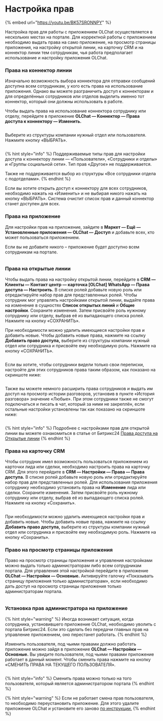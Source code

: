 # Настройка прав

{% embed url="https://youtu.be/BK57SRONNPY" %}

Настройка прав для работы с приложением OLChat осуществляется в нескольких местах на портале. Для корректной работы c приложением необходимо выдать права на само приложение, на просмотр страницы приложения, на настройку открытой линии, на карточку CRM и на коннектор линии тем сотрудникам, чья работа предполагает использование и настройку приложения OLChat.

### Права на коннектор линии

Изначально возможность выбора коннектора для отправки сообщений доступна всем сотрудникам, у кого есть права на использование приложения. Однако вы можете разграничить доступ к коннекторам и для определённых сотрудников или отделов выделить именно тот коннектор, который они должны использовать в работе.

Чтобы выдать права на использование коннектора сотруднику или отделу, перейдите в приложение **OLChat — Коннектор — Права доступа к коннектору — Изменить.**

<figure><img src="../.gitbook/assets/image (930).png" alt=""><figcaption></figcaption></figure>

Выберите из структуры компании нужный отдел или пользователя. Нажмите кнопку «ВЫБРАТЬ».&#x20;

<figure><img src="../.gitbook/assets/image (931).png" alt=""><figcaption></figcaption></figure>

{% hint style="info" %}
Поддерживаемые типы прав для настройки доступа к коннектору линии — «Пользователи», «Сотрудники и отделы» и «Группы социальной сети». Тип прав «Другое» не поддерживается.

Также не поддерживается выбор из структуры «Все сотрудники отдела с подотделами».
{% endhint %}

Если вы хотите открыть доступ к коннектору для всех сотрудников, необходимо нажать на «Изменить» и не выбирая никого нажать на кнопку «ВЫБРАТЬ». Система очистит список прав и данный коннектор станет доступен для всех.

### Права на приложение

Для настройки прав на приложение, зайдите в **Маркет — Ещё — Установленные приложения —  OLChat — Доступ** и добавьте всех, кто может пользоваться приложением.

Если вы не добавите никого – приложение будет доступно всем сотрудникам на портале.

<figure><img src="../.gitbook/assets/Права на приложение.gif" alt=""><figcaption></figcaption></figure>

### Права на открытые линии

Чтобы выдать права на настройку открытой линии, перейдите в **CRM — Клиенты — Контакт центр — карточка \[OLChat] WhatsApp — Права доступа — Настроить.** В списке ролей добавьте новую роль или отредактируйте набор прав для представленных ролей. Чтобы сотрудник мог управлять настройками открытой линии, выдайте права на изменение в сущностях **Список открытых линий** и **Общие настройки**. Сохраните изменения. Затем присвойте роль нужному сотруднику или отделу, выбрав её из выпадающего списка ролей. Нажмите на кнопку «СОХРАНИТЬ».

При необходимости можно удалить имеющиеся настройки прав и добавить новые. Чтобы добавить новые права, нажмите на ссылку **Добавить право доступа,** выберите из структуры компании нужный отдел или сотрудника и присвойте ему необходимую роль. Нажмите на кнопку «СОХРАНИТЬ».

<figure><img src="../.gitbook/assets/Права на ОЛ 10.10.23 (2).gif" alt=""><figcaption></figcaption></figure>

Если вы хотите, чтобы сотрудники видели только свои переписки, настройте для этих сотрудников права таким образом, как показано на скриншоте ниже:

<figure><img src="../.gitbook/assets/image (426).png" alt=""><figcaption></figcaption></figure>

Также вы можете немного расширить права сотрудников и выдать им доступ на просмотр истории разговоров, установив в пункте «История разговора» значение «Любые». При этом сотрудники также не смогут подключаться и писать в чат, который за ними не закреплён, если остальные настройки установлены так как показано на скриншоте ниже:

<figure><img src="../.gitbook/assets/image (513).png" alt=""><figcaption></figcaption></figure>

{% hint style="info" %}
Подробнее с настройками прав для открытой линии вы можете ознакомиться в статье от Битрикс24 [Права доступа на Открытые линии](https://helpdesk.bitrix24.ru/open/5391975/)
{% endhint %}

### Права на карточку CRM

Чтобы сотрудник имел возможность пользоваться приложением из карточки лида или сделки, необходимо настроить права на карточку CRM. Для этого перейдите в **CRM — Настройки — Права — Права доступа.** В списке ролей добавьте новую роль или отредактируйте набор прав для представленных ролей. Для использования приложения сотруднику необходимо установить права на **Изменение** лида или сделки. Сохраните изменения. Затем присвойте роль нужному сотруднику или отделу, выбрав её из выпадающего списка ролей. Нажмите на кнопку «Сохранить».

<figure><img src="../.gitbook/assets/0Права на crm 10.10.23.gif" alt=""><figcaption></figcaption></figure>

При необходимости можно удалить имеющиеся настройки прав и добавить новые. Чтобы добавить новые права, нажмите на ссылку **Добавить право доступа,** выберите из структуры компании нужный отдел или сотрудника и присвойте ему необходимую роль. Нажмите на кнопку «Сохранить».

### Право на просмотр страницы приложения

Право на просмотр страницы приложения и управления настройками можно выдать только администраторам либо всем сотрудникам портала. Для управления этой настройкой перейдите в приложение **OLChat — Настройки — Основные.** Активируйте галочку «Показывать страницу приложения только администраторам», если необходимо дать доступ на просмотр страницы приложения только администраторам портала.

<figure><img src="../.gitbook/assets/image (332).png" alt=""><figcaption></figcaption></figure>

### Установка прав администратора на приложение

{% hint style="warning" %}
Иногда возникает ситуация, когда сотрудника, установившего приложение OLChat, необходимо уволить с портала Битрикс24. Если это сделать без передачи главных прав на управление приложением, оно перестанет работать.
{% endhint %}

Изменить пользователя, под чьими правами должно работать приложение можно зайдя в приложение **OLChat — Настройки — Основные.** Вы увидите пользователя, под чьими правами приложение работает в данный момент. Чтобы сменить права нажмите на кнопку «СМЕНИТЬ ПРАВА НА ТЕКУЩЕГО ПОЛЬЗОВАТЕЛЯ».

<figure><img src="../.gitbook/assets/image (602).png" alt=""><figcaption></figcaption></figure>

{% hint style="info" %}
Сменить права можно только на того пользователя, который является администратором портала
{% endhint %}

{% hint style="warning" %}
Если не работает смена прав пользователя, то необходимо переустановить приложение. Для этого удалите приложение OLChat и установите его заново [по инструкции.](ustanovka-prilozheniya.md)
{% endhint %}
